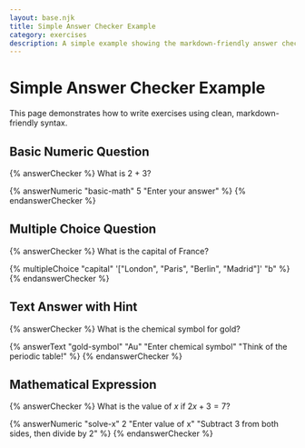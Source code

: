 ```yaml
---
layout: base.njk
title: Simple Answer Checker Example
category: exercises
description: A simple example showing the markdown-friendly answer checker syntax
---
```


# Simple Answer Checker Example

This page demonstrates how to write exercises using clean, markdown-friendly syntax.

## Basic Numeric Question

{% answerChecker %}
What is 2 + 3?

{% answerNumeric "basic-math" 5 "Enter your answer" %}
{% endanswerChecker %}

## Multiple Choice Question

{% answerChecker %}
What is the capital of France?

{% multipleChoice "capital" '["London", "Paris", "Berlin", "Madrid"]' "b" %}
{% endanswerChecker %}

## Text Answer with Hint

{% answerChecker %}
What is the chemical symbol for gold?

{% answerText "gold-symbol" "Au" "Enter chemical symbol" "Think of the periodic table!" %}
{% endanswerChecker %}

## Mathematical Expression

{% answerChecker %}
What is the value of $x$ if $2x + 3 = 7$?

{% answerNumeric "solve-x" 2 "Enter value of x" "Subtract 3 from both sides, then divide by 2" %}
{% endanswerChecker %}

 
